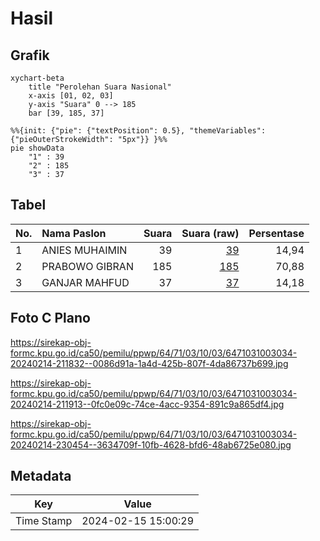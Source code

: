 # Hasil

## Grafik

```mermaid
xychart-beta
    title "Perolehan Suara Nasional"
    x-axis [01, 02, 03]
    y-axis "Suara" 0 --> 185
    bar [39, 185, 37]
```

```mermaid
%%{init: {"pie": {"textPosition": 0.5}, "themeVariables": {"pieOuterStrokeWidth": "5px"}} }%%
pie showData
    "1" : 39
    "2" : 185
    "3" : 37
```

## Tabel

| No. | Nama Paslon    | Suara | Suara (raw) | Persentase |
|:--- |:-------------- | -----:| -----------:| ----------:|
| 1   | ANIES MUHAIMIN | 39    | [39][p-1]   | 14,94      |
| 2   | PRABOWO GIBRAN | 185   | [185][p-2]  | 70,88      |
| 3   | GANJAR MAHFUD  | 37    | [37][p-3]   | 14,18      |


[p-1]: https://github.com/gigit-pemilu/pemilu-2024/blob/main/pilpres/hitung-suara/sub/64-kalimantan-timur/sub/71-kota-balikpapan/sub/03-balikpapan-utara/sub/1003-karang-joang/sub/034-tps/sub/paslon-1.txt
[p-2]: https://github.com/gigit-pemilu/pemilu-2024/blob/main/pilpres/hitung-suara/sub/64-kalimantan-timur/sub/71-kota-balikpapan/sub/03-balikpapan-utara/sub/1003-karang-joang/sub/034-tps/sub/paslon-2.txt
[p-3]: https://github.com/gigit-pemilu/pemilu-2024/blob/main/pilpres/hitung-suara/sub/64-kalimantan-timur/sub/71-kota-balikpapan/sub/03-balikpapan-utara/sub/1003-karang-joang/sub/034-tps/sub/paslon-3.txt

## Foto C Plano

https://sirekap-obj-formc.kpu.go.id/ca50/pemilu/ppwp/64/71/03/10/03/6471031003034-20240214-211832--0086d91a-1a4d-425b-807f-4da86737b699.jpg

https://sirekap-obj-formc.kpu.go.id/ca50/pemilu/ppwp/64/71/03/10/03/6471031003034-20240214-211913--0fc0e09c-74ce-4acc-9354-891c9a865df4.jpg

https://sirekap-obj-formc.kpu.go.id/ca50/pemilu/ppwp/64/71/03/10/03/6471031003034-20240214-230454--3634709f-10fb-4628-bfd6-48ab6725e080.jpg


## Metadata

| Key        | Value               |
| ---------- | ------------------- |
| Time Stamp | 2024-02-15 15:00:29 |



